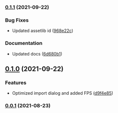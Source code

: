 ### [0.1.1](https://github.com/deep-entertainment/sheetstoframes/compare/0.1.0...0.1.1) (2021-09-22)


### Bug Fixes

* Updated assetlib id ([968e22c](https://github.com/deep-entertainment/sheetstoframes/commit/968e22c72a730af408061e68120115aeb4193fda))


### Documentation

* Updated docs ([6d680b1](https://github.com/deep-entertainment/sheetstoframes/commit/6d680b1675cf95163216d6a2ffc65f0e009eecdc))



## [0.1.0](https://github.com/deep-entertainment/sheetstoframes/compare/0.0.1...0.1.0) (2021-09-22)


### Features

* Optimized import dialog and added FPS ([d9f4e85](https://github.com/deep-entertainment/sheetstoframes/commit/d9f4e8501a3d2e338d2230f387d558a8ddeb5b48))



### [0.0.1](https://github.com/deep-entertainment/sheetstoframes/compare/0.0.0...0.0.1) (2021-08-23)
